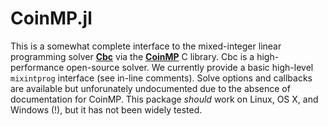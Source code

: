 CoinMP.jl
=========

This is a somewhat complete interface to the mixed-integer linear programming solver **[Cbc]** via the **[CoinMP]** C library. Cbc is a high-performance open-source solver. We currently provide a basic high-level ``mixintprog`` interface (see in-line comments). Solve options and callbacks are available but unforunately undocumented due to the absence of documentation for CoinMP. This package *should* work on Linux, OS X, and Windows (!), but it has not been widely tested.

[Cbc]: https://projects.coin-or.org/Cbc
[CoinMP]: https://projects.coin-or.org/CoinMP

